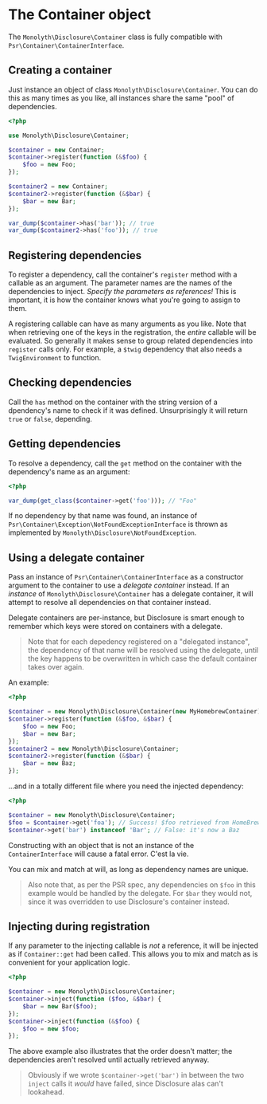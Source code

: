 # The Container object
The `Monolyth\Disclosure\Container` class is fully compatible with
`Psr\Container\ContainerInterface`.

## Creating a container
Just instance an object of class `Monolyth\Disclosure\Container`. You can do
this as many times as you like, all instances share the same "pool" of
dependencies.

```php
<?php

use Monolyth\Disclosure\Container;

$container = new Container;
$container->register(function (&$foo) {
    $foo = new Foo;
});

$container2 = new Container;
$container2->register(function (&$bar) {
    $bar = new Bar;
});

var_dump($container->has('bar')); // true
var_dump($container2->has('foo')); // true
```

## Registering dependencies
To register a dependency, call the container's `register` method with a callable
as an argument. The parameter names are the names of the dependencies to inject.
_Specify the parameters as references!_ This is important, it is how the
container knows what you're going to assign to them.

A registering callable can have as many arguments as you like. Note that when
retrieving one of the keys in the registration, the _entire_ callable will be
evaluated. So generally it makes sense to group related dependencies into
`register` calls only. For example, a `$twig` dependency that also needs a
`TwigEnvironment` to function.

## Checking dependencies
Call the `has` method on the container with the string version of a dpendency's
name to check if it was defined. Unsurprisingly it will return `true` or
`false`, depending.

## Getting dependencies
To resolve a dependency, call the `get` method on the container with the
dependency's name as an argument:

```php
<?php

var_dump(get_class($container->get('foo'))); // "Foo"
```

If no dependency by that name was found, an instance of
`Psr\Container\Exception\NotFoundExceptionInterface` is thrown as implemented by
`Monolyth\Disclosure\NotFoundException`.

## Using a delegate container
Pass an instance of `Psr\Container\ContainerInterface` as a constructor
argument to the container to use a _delegate container_ instead. If an
_instance_ of `Monolyth\Disclosure\Container` has a delegate container, it will
attempt to resolve all dependencies on that container instead.

Delegate containers are per-instance, but Disclosure is smart enough to remember
which keys were stored on containers with a delegate.

> Note that for each depedency registered on a "delegated instance", the
> dependency of that name will be resolved using the delegate, until the key
> happens to be overwritten in which case the default container takes over
> again.

An example:

```php
<?php

$container = new Monolyth\Disclosure\Container(new MyHomebrewContainer);
$container->register(function (&$foo, &$bar) {
    $foo = new Foo;
    $bar = new Bar;
});
$container2 = new Monolyth\Disclosure\Container;
$container2->register(function (&$bar) {
    $bar = new Baz;
});
```

...and in a totally different file where you need the injected dependency:

```php
<?php

$container = new Monolyth\Disclosure\Container;
$foo = $container->get('foa'); // Success! $foo retrieved from HomeBrewContainer
$container->get('bar') instanceof 'Bar'; // False: it's now a Baz
```

Constructing with an object that is not an instance of the `ContainerInterface`
will cause a fatal error. C'est la vie.

You can mix and match at will, as long as dependency names are unique.

> Also note that, as per the PSR spec, any dependencies on `$foo` in this
> example would be handled by the delegate. For `$bar` they would not, since it
> was overridden to use Disclosure's container instead.

## Injecting during registration
If any parameter to the injecting callable is _not_ a reference, it will be
injected as if `Container::get` had been called. This allows you to mix and
match as is convenient for your application logic.

```php
<?php

$container = new Monolyth\Disclosure\Container;
$container->inject(function ($foo, &$bar) {
    $bar = new Bar($foo);
});
$container->inject(function (&$foo) {
    $foo = new $foo;
});
```

The above example also illustrates that the order doesn't matter; the
dependencies aren't resolved until actually retrieved anyway.

> Obviously if we wrote `$container->get('bar')` in between the two `inject`
> calls it _would_ have failed, since Disclosure alas can't lookahead.

